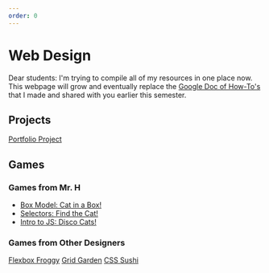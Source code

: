 ```yaml
---
order: 0
---
```


# Web Design
Dear students: I'm trying to compile all of my resources in one place now. 
This webpage will grow and eventually replace the [Google Doc of How-To's](https://docs.google.com/document/d/1MrPTAd-LPJpUH93BYElgGv_abhhagAWaURrOtqjfj9A/edit) that I made and shared with you earlier this semester.

## Projects
[Portfolio Project](./portfolio-project/)

## Games

### Games from Mr. H

- [Box Model: Cat in a Box!](https://cat-in-box.netlify.app/)
- [Selectors: Find the Cat!](https://cat-in-box.netlify.app/#selectors-0)
- [Intro to JS: Disco Cats!](https://cat-in-box.netlify.app/#vanilla-0)

### Games from Other Designers

[Flexbox Froggy](https://flexboxfroggy.com/)
[Grid Garden](https://cssgridgarden.com/)
[CSS Sushi](https://flukeout.github.io/)